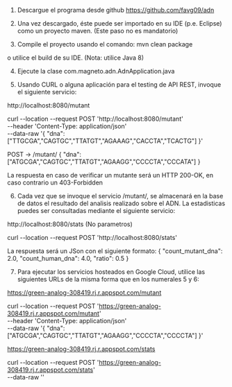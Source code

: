 
1. Descargue el programa desde github 
https://github.com/favg09/adn

2. Una vez descargado, éste puede ser importado en su IDE (p.e. Eclipse) como un proyecto maven. (Este paso no es mandatorio)

3. Compile el proyecto usando el comando:
mvn clean package

o utilice el build de su IDE. (Nota: utilice Java 8)

4. Ejecute la clase com.magneto.adn.AdnApplication.java 

5. Usando CURL o alguna aplicación para el testing de API REST, invoque el siguiente servicio: 

http://localhost:8080/mutant

curl --location --request POST 'http://localhost:8080/mutant' \
--header 'Content-Type: application/json' \
--data-raw '{
    "dna":["TTGCGA","CAGTGC","TTATGT","AGAAAG","CACCTA","TCACTG"]
}'

POST → /mutant/
{
    "dna":["ATGCGA","CAGTGC","TTATGT","AGAAGG","CCCCTA","CCCATA"]
}

La respuesta en caso de verificar un mutante será un HTTP 200-OK, en caso contrario un 403-Forbidden

6. Cada vez que se invoque el servicio /mutant/, se almacenará en la base de datos el resultado del analisis realizado sobre el ADN. La estadisticas puedes ser consultadas mediante el siguiente servicio:

http://localhost:8080/stats
(No parametros)

curl --location --request POST 'http://localhost:8080/stats'

La respuesta será un JSon con el siguiente formato:
{
    "count_mutant_dna": 2.0,
    "count_human_dna": 4.0,
    "ratio": 0.5
}

7. Para ejecutar los servicios hosteados en Google Cloud, utilice las siguientes URLs de la misma forma que en los numerales 5 y 6:

https://green-analog-308419.rj.r.appspot.com/mutant

curl --location --request POST 'https://green-analog-308419.rj.r.appspot.com/mutant' \
--header 'Content-Type: application/json' \
--data-raw '{
    "dna":["ATGCGA","CAGTGC","TTATGT","AGAAGG","CCCCTA","CCCCTA"]
}'


https://green-analog-308419.rj.r.appspot.com/stats

curl --location --request POST 'https://green-analog-308419.rj.r.appspot.com/stats' \
--data-raw ''


